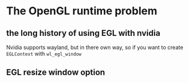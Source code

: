 # The OpenGL runtime problem

## the long history of using EGL with nvidia
Nvidia supports wayland, but in there own way, so if you want to create
`EGLContext` with `wl_egl_window`

## EGL resize window option
